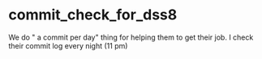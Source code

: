# commit_check_for_dss8
We do " a commit per day" thing for helping them to get their job. I check their commit log every night (11 pm)
